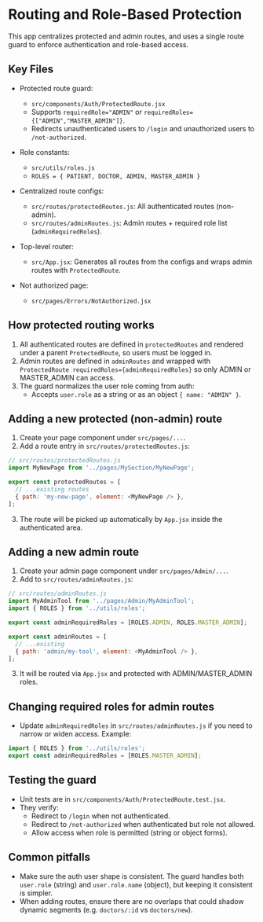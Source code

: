 # Routing and Role-Based Protection

This app centralizes protected and admin routes, and uses a single route guard to enforce authentication and role-based access.

## Key Files

- Protected route guard:
  - `src/components/Auth/ProtectedRoute.jsx`
  - Supports `requiredRole="ADMIN"` or `requiredRoles={["ADMIN","MASTER_ADMIN"]}`.
  - Redirects unauthenticated users to `/login` and unauthorized users to `/not-authorized`.

- Role constants:
  - `src/utils/roles.js`
  - `ROLES = { PATIENT, DOCTOR, ADMIN, MASTER_ADMIN }`

- Centralized route configs:
  - `src/routes/protectedRoutes.js`: All authenticated routes (non-admin).
  - `src/routes/adminRoutes.js`: Admin routes + required role list (`adminRequiredRoles`).

- Top-level router:
  - `src/App.jsx`: Generates all routes from the configs and wraps admin routes with `ProtectedRoute`.

- Not authorized page:
  - `src/pages/Errors/NotAuthorized.jsx`

## How protected routing works

1. All authenticated routes are defined in `protectedRoutes` and rendered under a parent `ProtectedRoute`, so users must be logged in.
2. Admin routes are defined in `adminRoutes` and wrapped with `ProtectedRoute requiredRoles={adminRequiredRoles}` so only ADMIN or MASTER_ADMIN can access.
3. The guard normalizes the user role coming from auth:
   - Accepts `user.role` as a string or as an object `{ name: "ADMIN" }`.

## Adding a new protected (non-admin) route

1. Create your page component under `src/pages/...`.
2. Add a route entry in `src/routes/protectedRoutes.js`:

```js
// src/routes/protectedRoutes.js
import MyNewPage from '../pages/MySection/MyNewPage';

export const protectedRoutes = [
  // ...existing routes
  { path: 'my-new-page', element: <MyNewPage /> },
];
```

3. The route will be picked up automatically by `App.jsx` inside the authenticated area.

## Adding a new admin route

1. Create your admin page component under `src/pages/Admin/...`.
2. Add to `src/routes/adminRoutes.js`:

```js
// src/routes/adminRoutes.js
import MyAdminTool from '../pages/Admin/MyAdminTool';
import { ROLES } from '../utils/roles';

export const adminRequiredRoles = [ROLES.ADMIN, ROLES.MASTER_ADMIN];

export const adminRoutes = [
  // ...existing
  { path: 'admin/my-tool', element: <MyAdminTool /> },
];
```

3. It will be routed via `App.jsx` and protected with ADMIN/MASTER_ADMIN roles.

## Changing required roles for admin routes

- Update `adminRequiredRoles` in `src/routes/adminRoutes.js` if you need to narrow or widen access. Example:

```js
import { ROLES } from '../utils/roles';
export const adminRequiredRoles = [ROLES.MASTER_ADMIN];
```

## Testing the guard

- Unit tests are in `src/components/Auth/ProtectedRoute.test.jsx`.
- They verify:
  - Redirect to `/login` when not authenticated.
  - Redirect to `/not-authorized` when authenticated but role not allowed.
  - Allow access when role is permitted (string or object forms).

## Common pitfalls

- Make sure the auth user shape is consistent. The guard handles both `user.role` (string) and `user.role.name` (object), but keeping it consistent is simpler.
- When adding routes, ensure there are no overlaps that could shadow dynamic segments (e.g. `doctors/:id` vs `doctors/new`).
